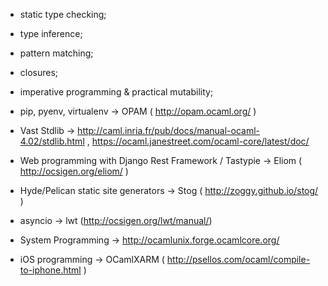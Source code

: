 * static type checking;
* type inference;
* pattern matching;
* closures;
* imperative programming & practical mutability;

* pip, pyenv, virtualenv &#8594;  OPAM ( http://opam.ocaml.org/ )
* Vast Stdlib &#8594;  http://caml.inria.fr/pub/docs/manual-ocaml-4.02/stdlib.html , https://ocaml.janestreet.com/ocaml-core/latest/doc/
* Web programming with Django Rest Framework / Tastypie &#8594;  Eliom ( http://ocsigen.org/eliom/ )
* Hyde/Pelican static site generators &#8594; Stog ( http://zoggy.github.io/stog/ )
* asyncio &#8594;  lwt (http://ocsigen.org/lwt/manual/)
* System Programming &#8594;  http://ocamlunix.forge.ocamlcore.org/
* iOS programming &#8594;  OCamlXARM ( http://psellos.com/ocaml/compile-to-iphone.html )
